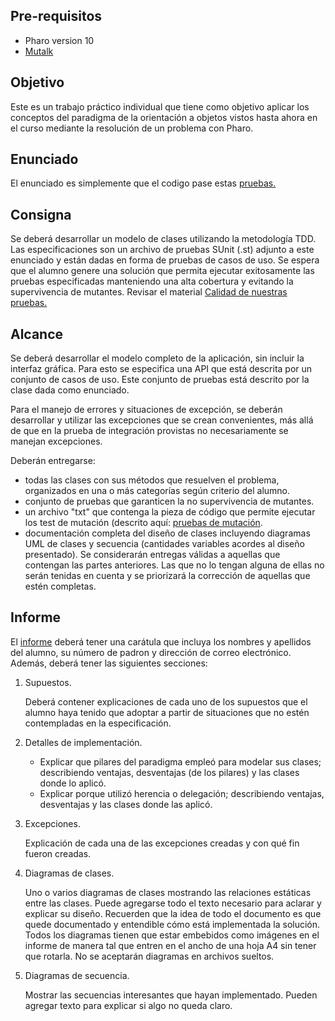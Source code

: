 ## Pre-requisitos

- Pharo version 10
- [Mutalk](https://github.com/pharo-contributions/mutalk)

## Objetivo
Este es un trabajo práctico individual que tiene como objetivo aplicar los conceptos del paradigma de la orientación a objetos vistos hasta ahora en el curso mediante la resolución de un problema con Pharo.

## Enunciado
El enunciado es simplemente que el codigo pase estas [pruebas.](tp1%20Tests%20de%20la%20catedra.st)

## Consigna
Se deberá desarrollar un modelo de clases utilizando la metodología TDD. Las especificaciones son un 
archivo de pruebas SUnit (.st) adjunto a este enunciado y están dadas en forma de pruebas de casos de uso.
Se espera que el alumno genere una solución que permita ejecutar exitosamente las pruebas especificadas manteniendo 
una alta cobertura y evitando la supervivencia de mutantes. Revisar el material [Calidad de nuestras pruebas.](https://github.com/fiuba/algo3_test_quality)

## Alcance
Se deberá desarrollar el modelo completo de la aplicación, sin incluir la interfaz gráfica. Para esto se especifica una API que está descrita por un conjunto de casos de uso. Este conjunto de pruebas está descrito por la clase dada como enunciado.

Para el manejo de errores y situaciones de excepción, se deberán desarrollar y utilizar las excepciones que se crean convenientes, más allá de que en la prueba de integración provistas no necesariamente se manejan excepciones.

Deberán entregarse:

- todas las clases con sus métodos que resuelven el problema, organizados en una o más categorías según criterio del alumno.
- conjunto de pruebas que garanticen la no supervivencia de mutantes.
- un archivo "txt" que contenga la pieza de código que permite ejecutar los test de mutación (descrito aquí: [pruebas de mutación](https://github.com/fiuba/algo3_test_quality#pruebas-de-mutaci%C3%B3n).
- documentación completa del diseño de clases incluyendo diagramas UML de clases y secuencia (cantidades variables acordes al diseño presentado).
Se considerarán entregas válidas a aquellas que contengan las partes anteriores. Las que no lo tengan alguna de ellas no serán tenidas en cuenta y se priorizará la corrección de aquellas que estén completas.


## Informe
El [informe](TP1-110247.pdf) deberá tener una carátula que incluya los nombres y apellidos del alumno, su número de padron y dirección de correo electrónico. Además, deberá tener las siguientes secciones:

1. Supuestos.

      Deberá contener explicaciones de cada uno de los supuestos que el alumno haya tenido que adoptar a partir de situaciones que no estén contempladas en la especificación.
2. Detalles de implementación.
   - Explicar que pilares del paradigma empleó para modelar sus clases; describiendo ventajas, desventajas (de los pilares) y las clases donde lo aplicó.
   - Explicar porque utilizó herencia o delegación; describiendo ventajas, desventajas y las clases donde las aplicó.
3. Excepciones.
   
      Explicación de cada una de las excepciones creadas y con qué fin fueron creadas.
4. Diagramas de clases.

      Uno o varios diagramas de clases mostrando las relaciones estáticas entre las clases.  Puede agregarse todo el texto necesario para aclarar y explicar su diseño. Recuerden que la idea de todo el documento es que quede documentado y entendible cómo está implementada la solución. Todos los diagramas tienen que estar embebidos como imágenes en el informe de manera tal que entren en el ancho de una hoja A4 sin tener que rotarla. No se aceptarán diagramas en archivos sueltos.
5. Diagramas de secuencia.

      Mostrar las secuencias interesantes que hayan implementado. Pueden agregar texto para explicar si algo no queda claro.
